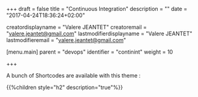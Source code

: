 +++
draft = false
title = "Continuous Integration"
description = ""
date = "2017-04-24T18:36:24+02:00"

creatordisplayname = "Valere JEANTET"
creatoremail = "valere.jeantet@gmail.com"
lastmodifierdisplayname = "Valere JEANTET"
lastmodifieremail = "valere.jeantet@gmail.com"

[menu.main]
parent = "devops"
identifier = "continint"
weight = 10

+++

A bunch of Shortcodes are available with this theme :

{{%children style="h2" description="true"%}}
